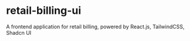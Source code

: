 # retail-billing-ui
A frontend application for retail billing, powered by React.js, TailwindCSS, Shadcn UI
